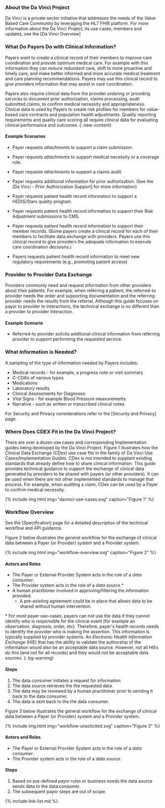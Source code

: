 ### About the Da Vinci Project

Da Vinci is a private sector initiative that addresses the needs of the Value Based Care Community by leveraging the HL7 FHIR platform.  For more information about the Da Vinci Project, its use cases, members and updates, see the [Da Vinci Overview]

### What Do Payers Do with Clinical Information?

Payers want to create a clinical record of their members to improve care coordination and provide optimum medical care. For example with this information they can reduce redundant care, shift to more proactive and timely care, and make better informed and more accurate medical treatment and care planning recommendations. Payers may use this clinical record to give providers information that may assist in care coordination.

Payers also require clinical data from the provider ordering or providing services to document prior authorization, claims processing, audit submitted claims, to confirm medical necessity and appropriateness.  Clinical data is used by Payers to create risk profiles for members for value-based care contracts and population health adjustments. Quality reporting requirements and quality care scoring all require clinical data for evaluating clinical performance and outcomes.
{:.new-content}

<div markdown="1" class="new-content">

#### Example Scenarios

- Payer requests *attachments* to support a claim submission.

- Payer requests *attachments* to support medical necessity or a coverage rule.

- Payer requests *attachments* to support a claims audit.

- Payer requests additional information for prior authorization.  (See the [Da Vinci - Prior Authorization Support] for more information)

- Payer requests patient health record information to support a HEDIS/Stars quality program. <!--For example, by examining the record for care coordination information they may improve performance on the HEDIS TRC- Transitions of Care measure which looks at 1) notification of inpatient admission, 2) receipt of discharge information, 3) patient engagement after inpatient discharge and 4) medication reconciliation post-discharge.-->

- Payer requests patient health record information to support their Risk Adjustment submissions to CMS.

- Payer requests patient health record information to support their member records. (Some payers create a clinical record for each of their members to facilitate data exchange with providers. Payers use this clinical record to give providers the adequate information to execute care coordination decisions.)

- Payers requests patient health record information to meet new regulatory requirements (e.g., promoting patient access)
</div>

<div markdown="1" class="new-content">

### Provider to Provider Data Exchange

 Providers commonly need and request information from other providers about their patients.  For example, when referring a patient, the referred-to provider needs the order and supporting documentation and the referring provider needs the results from the referral.  Although this guide focuses on payor to provider to interactions, the technical exchange is no different than a provider to provider interaction.

#### Example Scenario

 - Referred-to provider solicits additional clinical information from referring provider to support performing the requested service.
</div>

### What Information is Needed?

A sampling of the type of information needed by Payers includes:

- Medical records - for example, a progress note or visit summary
- C-CDA’s of various types
- Medications
- Laboratory results
- Clinical Assessments for Diagnoses
- Vital Signs - for example Blood Pressure measurements
- Narrative - such as written or transcribed clinical notes

For Security and Privacy considerations refer to the [Security and Privacy] page.

### Where Does CDEX Fit in the Da Vinci Project?

There are over a dozen use cases and corresponding Implementation guides being developed by the Da Vinci Project.  Figure 1 illustrates how the Clinical Data Exchange (CDex) use case fits in the family of Da Vinci Use Cases/Implementation Guides.  CDex is not intended to supplant existing standards that already define how to share clinical information. <span markdown='1' class="bg-success">This guide provides technical guidance to support the exchange of clinical data generated by providers to be shared with payers (or other providers). It can be used when there are not other implemented standards to manage that process. For example, when auditing a claim, CDex can be used by a Payer to confirm medical necessity.</span>

<div markdown='1' class="new-content">
{% include img.html img="davinci-use-cases.svg" caption="Figure 1" %}
</div>

<div markdown='1' class="new-content">

### Workflow Overview

See the [Specification] page for a detailed description of the technical workflow and API guidance.

Figure 2 below illustrates the general workflow for the exchange of clinical data between a Payer (or Provider) system and a Provider system.

{% include img.html img="workflow-overview.svg" caption="Figure 2" %}

#### Actors and Roles

- The Payer or External Provider System acts in the role of a *data consumer*.
- The Provider system acts in the role of a *data source*.\*
- A human practitioner involved in approving/filtering the information provided.
  - A pre-existing agreement could be in place that allows data to be shared *without* human intervention.

\* For most payer use-cases, payers can not use the data if they cannot identify who is responsible for the clinical event (for example an observation, diagnosis, order, etc).  Therefore, payer's health records needs to identify the provider who is making the assertion. This information is typically supplied by provider systems.  An *Electronic Health Information Exchange* (HIE) that has the ability to validate the authorship of the information would also be an acceptable data source.  However, not all HIEs do this (and not for all records) and they would *not* be acceptable data sources.
{:.bg-warning}

#### Steps
1. The data consumer initiates a request for information.
1. The data source retrieves the the requested data.
1. The data may be reviewed by a human practitioner prior to sending it back to the data consumer.
1. The data is sent back to the the data consumer.

</div>

Figure 3 below illustrates the general workflow for the exchange of clinical data between a Payer (or Provider) system and a Provider system.

{% include img.html img="workflow-unsolicited.svg" caption="Figure 3" %}

#### Actors and Roles

- The Payer or External Provider System acts in the role of a *data consumer*.
- The Provider system acts in the role of a *data source*.

#### Steps

1. Based on pre-defined payor rules or business needs the data source sends data to the data consumer.
1. The subsequent payor steps are out of scope.

{% include link-list.md %}
